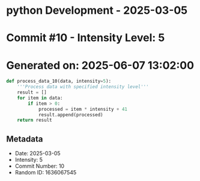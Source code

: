 ﻿# python Development - 2025-03-05
# Commit #10 - Intensity Level: 5
# Generated on: 2025-06-07 13:02:00
```python
def process_data_10(data, intensity=5):
    '''Process data with specified intensity level'''
    result = []
    for item in data:
        if item > 0:
            processed = item * intensity + 41
            result.append(processed)
    return result
```
## Metadata
- Date: 2025-03-05
- Intensity: 5
- Commit Number: 10
- Random ID: 1636067545
